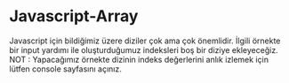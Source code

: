 # Javascript-Array
Javascript için bildiğimiz üzere diziler çok ama çok önemlidir.
İlgili örnekte bir input yardımı ile oluşturduğumuz indeksleri boş bir diziye ekleyeceğiz.
NOT : Yapacağımız örnekte dizinin indeks değerlerini anlık izlemek için lütfen console sayfasını açınız.
